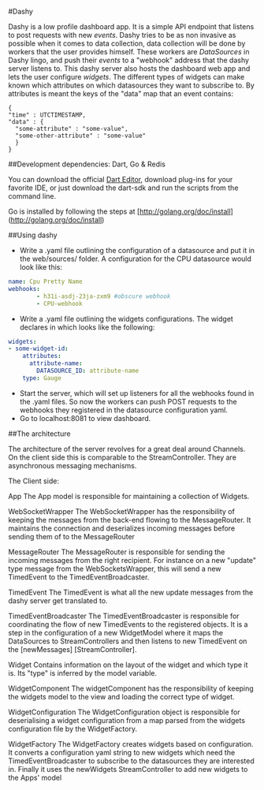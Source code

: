 #Dashy

Dashy is a low profile dashboard app. It is a simple API endpoint that
listens to post requests with new _events_. Dashy tries to be as non invasive as
 possible when it comes to data collection, data collection will be done by
 workers that the user provides himself. These workers are _DataSources_ in
 Dashy lingo, and push their _events_ to a "webhook" address that the dashy
 server listens to.
 This dashy server also hosts the dashboard web app and lets the user
 configure _widgets_. The different types of widgets can make known which
 attributes on which datasources they want to subscribe to. By attributes is
 meant the keys of the "data" map that an event contains:
```
{
"time" : UTCTIMESTAMP,
"data" : {
  "some-attribute" : "some-value",
  "some-other-attribute" : "some-value"
  }
}
```


##Development dependencies:
Dart, Go & Redis

You can download the official [Dart Editor](https://www.dartlang.org/tools/download.html),
 download plug-ins for your favorite IDE, or just download the dart-sdk and run
 the scripts from the command line.

Go is installed by following the steps at  [http://golang.org/doc/install]
(http://golang.org/doc/install)


##Using dashy
  - Write a .yaml file outlining the configuration of a datasource and put it
   in the web/sources/ folder. A configuration for the CPU datasource would
   look like this:
```yaml
name: Cpu Pretty Name
webhooks:
        - h31i-asdj-23ja-zxm9 #obscure webhook
        - CPU-webhook
```

 - Write a .yaml file outlining the widgets configurations. The widget
 declares in which looks like the following:

```yaml
widgets:
- some-widget-id:
    attributes:
      attribute-name:
        DATASOURCE_ID: attribute-name
    type: Gauge
```

  - Start the server, which will set up listeners for all the webhooks found in
  the .yaml files. So now the workers can push POST requests to the webhooks
  they registered in the datasource configuration yaml.
  - Go to localhost:8081 to view dashboard.


##The architecture

The architecture of the server revolves for a great deal around Channels.
On the client side this is comparable to the StreamController. They are
asynchronous messaging mechanisms.

The Client side:

App
The App model is responsible for maintaining a collection of Widgets.

WebSocketWrapper
The WebSocketWrapper has the responsibility of keeping the messages from the back-end flowing to the MessageRouter. It maintains the connection and deserializes incoming messages before sending them of to the MessageRouter

MessageRouter
The MessageRouter is responsible for sending the incoming messages from the right recipient. For instance on a new "update" type message from the WebSocketsWrapper, this will send a new TimedEvent to the TimedEventBroadcaster.

TimedEvent
The TimedEvent is what all the new update messages from the dashy server get translated to.

TimedEventBroadcaster
The TimedEventBroadcaster is responsible for coordinating the flow of new TimedEvents to the registered objects. It is a step in the configuration of a new WidgetModel where it maps the DataSources to StreamControllers and then listens to new TimedEvent on the [newMessages] [StreamController].

Widget
Contains information on the layout of the widget and which type it is. Its "type" is inferred by the model variable.

WidgetComponent
The widgetComponent has the responsibility of keeping the widgets model to the view and loading the correct type of widget.

WidgetConfiguration
The WidgetConfiguration object is responsible for deserialising a widget
configuration from a map parsed from the widgets configuration file by the WidgetFactory.

WidgetFactory
The WidgetFactory creates widgets based on configuration. It converts a configuration yaml string to new widgets which need the TimedEventBroadcaster to subscribe to the datasources they are interested in. Finally it uses the newWidgets StreamController to add new widgets to the Apps' model
